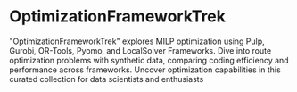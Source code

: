 # OptimizationFrameworkTrek
"OptimizationFrameworkTrek" explores MILP optimization using Pulp, Gurobi, OR-Tools, Pyomo, and LocalSolver Frameworks. Dive into route optimization problems with synthetic data, comparing coding efficiency and performance across frameworks. Uncover optimization capabilities in this curated collection for data scientists and enthusiasts
